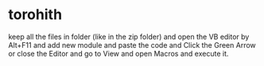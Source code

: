 # torohith
keep all the files in folder (like in the zip folder) and open the VB editor by Alt+F11 
and add new module and paste the code and Click the Green Arrow or close the Editor and 
go to View and open Macros and execute it.
